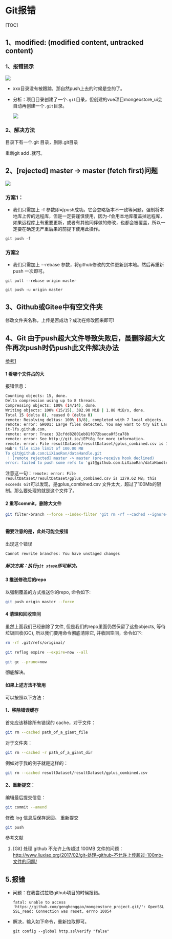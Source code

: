 # Git报错

[TOC]



## 1、modified: (modified content, untracked content)

### 1、报错提示

![](IMG/微信截图_20200902083347.png)

- xxx目录没有被跟踪，那自然push上去的时候是空的了。

- 分析：项目目录创建了一个`.git`目录，但创建的vue项目mongeostore_ui会自动再创建一个`.git`目录。

  ![](IMG/微信截图_20200902083512.png)

### 2、解决方法

目录下有一个.git 目录，删除.git目录

重新git add .就可。

## 2、[rejected] master -> master (fetch first)问题

![](IMG/微信截图_20200902082857.png)

### 方案1：

- 我们只需加上 -f 参数即可push成功。它会忽略版本不一致等问题，强制将本地库上传的远程库，但是一定要谨慎使用，因为-f会用本地库覆盖掉远程库，如果远程库上有重要更新，或者有其他同伴做的修改，也都会被覆盖，所以一定要在确定无严重后果的前提下使用此操作。

```
git push -f  
```

### 方案2

- 我们只需加上 --rebase 参数，将github修改的文件更新到本地。然后再重新 push 一次即可。

```
git pull --rebase origin master 

git push -u origin master
```



## 3、Github或Gitee中有空文件夹

修改文件夹名称，上传是否成功？成功在修改回来即可!



## 4、Git 由于push超大文件导致失败后，虽删除超大文件再次push时仍push此文件解决办法



[参考1](https://blog.csdn.net/qq997843911/article/details/88979051?utm_medium=distribute.pc_relevant_t0.none-task-blog-BlogCommendFromMachineLearnPai2-1.edu_weight&depth_1-utm_source=distribute.pc_relevant_t0.none-task-blog-BlogCommendFromMachineLearnPai2-1.edu_weight)

#### 1 看哪个文件占的大

报错信息：

```bash
Counting objects: 15, done.
Delta compression using up to 8 threads.
Compressing objects: 100% (14/14), done.
Writing objects: 100% (15/15), 382.90 MiB | 1.88 MiB/s, done.
Total 15 (delta 8), reused 0 (delta 0)
remote: Resolving deltas: 100% (8/8), completed with 7 local objects.
remote: error: GH001: Large files detected. You may want to try Git Large File Storage - https://g
it-lfs.github.com.
remote: error: Trace: 32cfdd82801eb81f072baeca0f5ca78b
remote: error: See http://git.io/iEPt8g for more information.
remote: error: File resultDataset/resultDataset/gplus_combined.csv is 1279.62 MB; this exceeds Git
Hub's file size limit of 100.00 MB
To git@github.com:LiXiaoRan/dataHandle.git
 ! [remote rejected] master -> master (pre-receive hook declined)
error: failed to push some refs to 'git@github.com:LiXiaoRan/dataHandle.git'
```

注意这一句：`remote: error: File resultDataset/resultDataset/gplus_combined.csv is 1279.62 MB; this exceeds Git`可以发现，是gplus_combined.csv 文件太大，超过了100Mb的限制。那么要处理的就是这个文件了。

#### 2 重写commit，删除大文件

```bash
git filter-branch --force --index-filter 'git rm -rf --cached --ignore-unmatch resultDataset/resultDataset/gplus_combined.csv' --prune-empty --tag-name-filter cat -- --all
```

```

```

#### 需要注意的是，此处可能会报错

出现这个错误

```bash
Cannot rewrite branches: You have unstaged changes
```

##### 解决方案：执行`git stash`即可解决。

#### 3 推送修改后的repo

以强制覆盖的方式推送你的repo, 命令如下:

```bash
git push origin master --force
```

#### 4 清理和回收空间

虽然上面我们已经删除了文件, 但是我们的repo里面仍然保留了这些objects, 等待垃圾回收(GC), 所以我们要用命令彻底清除它, 并收回空间，命令如下:

```bash
rm -rf .git/refs/original/
 
git reflog expire --expire=now --all
 
git gc --prune=now
```

彻底解决。

#### 如果上述方法不管用

可以按照以下方法：

#### 1、移除错误缓存

首先应该移除所有错误的 cache，对于文件：

```bash
git rm --cached path_of_a_giant_file
```

对于文件夹：

```bash
git rm --cached -r path_of_a_giant_dir
```

例如对于我的例子就是这样的：

```bash
git rm --cached resultDataset/resultDataset/gplus_combined.csv
```

#### 2、重新提交：

编辑最后提交信息：

```bash
git commit --amend
```

修改 log 信息后保存返回。
重新提交

```bash
git push
```

参考文献

1. [Git] 处理 github 不允许上传超过 100MB 文件的问题：http://www.liuxiao.org/2017/02/git-处理-github-不允许上传超过-100mb-文件的问题/





## 5.报错

- 问题：在我尝试拉取github项目的时候报错。

  ```
  fatal: unable to access 'https://github.com/genghenggao/mongeostore_project.git/': OpenSSL SSL_read: Connection was reset, errno 10054
  ```

- 解决，输入如下命令，重新拉取即可。

  ```
  git config --global http.sslVerify "false"
  ```

  

